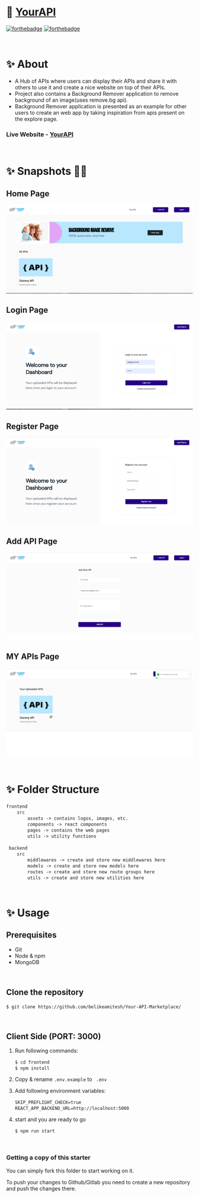 # 🚀 [YourAPI]()


[![forthebadge](https://forthebadge.com/images/badges/built-with-love.svg)](https://forthebadge.com) 
[![forthebadge](https://forthebadge.com/images/badges/made-with-javascript.svg)](https://forthebadge.com)

<br/>

# ✨ About
* A Hub of APIs where users can display their APIs and share it with others to use it and create a nice website on top of their APIs.
* Project also contains a Background Remover application to remove background of an image(uses remove.bg api).
* Background Remover application is presented as an example for other users to create an web app by taking inspiration from apis present on the explore page.

### Live Website - <b>[YourAPI]()</b>

<br/>

# ✨ Snapshots 💫💫

## Home Page

![clone images](/home1.png)

## Login Page

![clone images](/login.png)

## Register Page

![clone images](/signup.png)

## Add API Page

![clone images](/addapi.png)

## MY APIs Page

![clone images](/myapis.png)


<br/>

# ✨ Folder Structure

```
frontend
    src
        assets -> contains logos, images, etc.
        components -> react components
        pages -> contains the web pages
        utils -> utility functions
        
 backend
    src
        middlewares -> create and store new middlewares here
        models -> create and store new models here
        routes -> create and store new route groups here
        utils -> create and store new utilities here

```

<br/>

# ✨ Usage

## Prerequisites
* Git
* Node & npm
* MongoDB

<br/>

## Clone the repository
```
$ git clone https://github.com/belikeamitesh/Your-API-Marketplace/ 
```

<br/>

## Client Side (PORT: 3000)
1. Run following commands:
    ```
    $ cd frontend
    $ npm install
    ```

2. Copy & rename ``` .env.example ``` to ``` .env``` 

3. Add following environment variables:
    ```
    SKIP_PREFLIGHT_CHECK=true
    REACT_APP_BACKEND_URL=http://localhost:5000
    ```

4. start and you are ready to go
    ```
    $ npm run start
    ```

<br/>

### Getting a copy of this starter 

You can simply fork this folder to start working on it.

To push your changes to Github/Gitlab you need to create a new repository and push the changes there.


